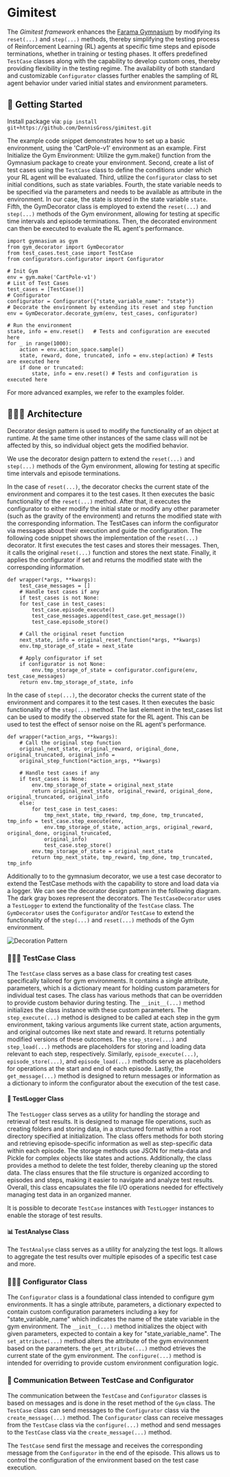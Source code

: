 # Gimitest
The _Gimitest framework_ enhances the [Farama Gymnasium](https://gymnasium.farama.org/index.html) by modifying its `reset(...)` and `step(...)` methods, thereby simplifying the testing process of Reinforcement Learning (RL) agents at specific time steps and episode terminations, whether in training or testing phases.
It offers predefined `TestCase` classes along with the capability to develop custom ones, thereby providing flexibility in the testing regime.
The availability of both standard and customizable `Configurator` classes further enables the sampling of RL agent behavior under varied initial states and environment parameters.


## 🚀 Getting Started
Install package via:
`pip install git+https://github.com/DennisGross/gimitest.git`

The example code snippet demonstrates how to set up a basic environment, using the 'CartPole-v1' environment as an example.
First Initialize the Gym Environment: Utilize the gym.make() function from the Gymnasium package to create your environment.
Second, create a list of test cases using the `TestCase` class to define the conditions under which your RL agent will be evaluated.
Third, utilize the `Configurator` class to set initial conditions, such as state variables.
Fourth, the state variable needs to be specified via the parameters and needs to be available as attribute in the environment. In our case, the state is stored in the state variable `state`.
Fifth, the GymDecorator class is employed to extend the `reset(...)` and `step(...)` methods of the Gym environment, allowing for testing at specific time intervals and episode terminations.
Then, the decorated environment can then be executed to evaluate the RL agent's performance.
```
import gymnasium as gym
from gym_decorator import GymDecorator
from test_cases.test_case import TestCase
from configurators.configurator import Configurator

# Init Gym
env = gym.make('CartPole-v1')
# List of Test Cases
test_cases = [TestCase()]
# Configurator
configurator = Configurator({"state_variable_name": "state"})
# Decorate the environment by extending its reset and step function
env = GymDecorator.decorate_gym(env, test_cases, configurator)

# Run the environment
state, info = env.reset()   # Tests and configuration are executed here
for _ in range(1000):
    action = env.action_space.sample()
    state, reward, done, truncated, info = env.step(action) # Tests are executed here
    if done or truncated:
        state, info = env.reset() # Tests and configuration is executed here
```

For more advanced examples, we refer to the examples folder.

## 👩🏼‍💻 Architecture
Decorator design pattern is used to modify the functionality of an object at runtime. At the same time other instances of the same class will not be affected by this, so individual object gets the modified behavior.

We use the decorator design pattern to extend the `reset(...)` and `step(...)` methods of the Gym environment, allowing for testing at specific time intervals and episode terminations.

In the case of `reset(...)`, the decorator checks the current state of the environment and compares it to the test cases. It then executes the basic functionality of the `reset(...)` method.
After that, it executes the configurator to either modify the initial state or modify any other parameter (such as the gravity of the environment) and returns the modified state with the corresponding information.
The TestCases can inform the configurator via messages about their execution and guide the configuration.
The following code snippet shows the implementation of the `reset(...)` decorator.
It first executes the test cases and stores their messages.
Then, it calls the original `reset(...)` function and stores the next state.
Finally, it applies the configurator if set and returns the modified state with the corresponding information.
```
def wrapper(*args, **kwargs):
    test_case_messages = []
    # Handle test cases if any
    if test_cases is not None:
    for test_case in test_cases:
        test_case.episode_execute()
        test_case_messages.append(test_case.get_message())
        test_case.episode_store()

    # Call the original reset function
    next_state, info = original_reset_function(*args, **kwargs)
    env.tmp_storage_of_state = next_state

    # Apply configurator if set
    if configurator is not None:
        env.tmp_storage_of_state = configurator.configure(env, test_case_messages)
    return env.tmp_storage_of_state, info
```

In the case of `step(...)`, the decorator checks the current state of the environment and compares it to the test cases. It then executes the basic functionality of the `step(...)` method.
The last element in the test_cases list can be used to modify the observed state for the RL agent. This can be used to test the effect of sensor noise on the RL agent's performance.

```
def wrapper(*action_args, **kwargs):
    # Call the original step function
    original_next_state, original_reward, original_done, original_truncated, original_info = 
    original_step_function(*action_args, **kwargs)
            
    # Handle test cases if any
    if test_cases is None:
        env.tmp_storage_of_state = original_next_state
        return original_next_state, original_reward, original_done, original_truncated, original_info
    else:
        for test_case in test_cases:
            tmp_next_state, tmp_reward, tmp_done, tmp_truncated, tmp_info = test_case.step_execute(env, 
            env.tmp_storage_of_state, action_args, original_reward, original_done, original_truncated,
            original_info)
            test_case.step_store()
        env.tmp_storage_of_state = original_next_state
        return tmp_next_state, tmp_reward, tmp_done, tmp_truncated, tmp_info
```

Additionally to to the gymnasium decorator, we use a test case decorator to extend the TestCase methods with the capability to store and load data via a logger.
We can see the decorator design pattern in the following diagram.
The dark gray boxes represent the decorators.
The `TestCaseDecorator` uses a `TestLogger` to extend the functionality of the `TestCase` class.
The `GymDecorator` uses the `Configurator` and/or `TestCase` to extend the functionality of the `step(...)` and `reset(...)` methods of the Gym environment.

![Decoration Pattern](images/decoration_pattern.png)

### 👮🏼‍♂️ TestCase Class
The `TestCase` class serves as a base class for creating test cases specifically tailored for gym environments. It contains a single attribute, parameters, which is a dictionary meant for holding custom parameters for individual test cases. The class has various methods that can be overridden to provide custom behavior during testing. The `__init__(...)` method initializes the class instance with these custom parameters. The `step_execute(...)` method is designed to be called at each step in the gym environment, taking various arguments like current state, action arguments, and original outcomes like next state and reward. It returns potentially modified versions of these outcomes. The `step_store(...)` and `step_load(...)` methods are placeholders for storing and loading data relevant to each step, respectively. Similarly, `episode_execute(...)`, `episode_store(...)`, and `episode_load(...)` methods serve as placeholders for operations at the start and end of each episode. Lastly, the `get_message(...)` method is designed to return messages or information as a dictionary to inform the configurator about the execution of the test case.


#### 📝 TestLogger Class
The `TestLogger` class serves as a utility for handling the storage and retrieval of test results. It is designed to manage file operations, such as creating folders and storing data, in a structured format within a root directory specified at initialization. The class offers methods for both storing and retrieving episode-specific information as well as step-specific data within each episode. The storage methods use JSON for meta-data and Pickle for complex objects like states and actions. Additionally, the class provides a method to delete the test folder, thereby cleaning up the stored data. The class ensures that the file structure is organized according to episodes and steps, making it easier to navigate and analyze test results. Overall, this class encapsulates the file I/O operations needed for effectively managing test data in an organized manner.

It is possible to decorate `TestCase` instances with `TestLogger` instances to enable the storage of test results.

#### 📊 TestAnalyse Class
The `TestAnalyse` class serves as a utility for analyzing the test logs.
It allows to aggregate the test results over multiple episodes of a specific test case and more.


### 👨🏼‍🔧 Configurator Class
The `Configurator` class is a foundational class intended to configure gym environments.
It has a single attribute, parameters, a dictionary expected to contain custom configuration parameters including a key for "state_variable_name" which indicates the name of the state variable in the gym environment. The `__init__(...)` method initializes the object with given parameters, expected to contain a key for "state_variable_name".
The `set_attribute(...)` method alters the attribute of the gym environment based on the parameters.
the `get_attribute(...)` method etrieves the current state of the gym environment.
The `configure(...)` method is intended for overriding to provide custom environment configuration logic.


### 📨 Communication Between TestCase and Configurator
The communication between the `TestCase` and `Configurator` classes is based on messages and is done in the reset method of the `Gym` class.
The `TestCase` class can send messages to the `Configurator` class via the `create_message(...)` method.
The `Configurator` class can receive messages from the `TestCase` class via the `configure(...)` method and send messages to the `TestCase` class via the `create_message(...)` method.

The `TestCase` send first the message and receives the corresponding message from the `Configurator` in the end of the episode.
This allows us to control the configuration of the environment based on the test case execution.
